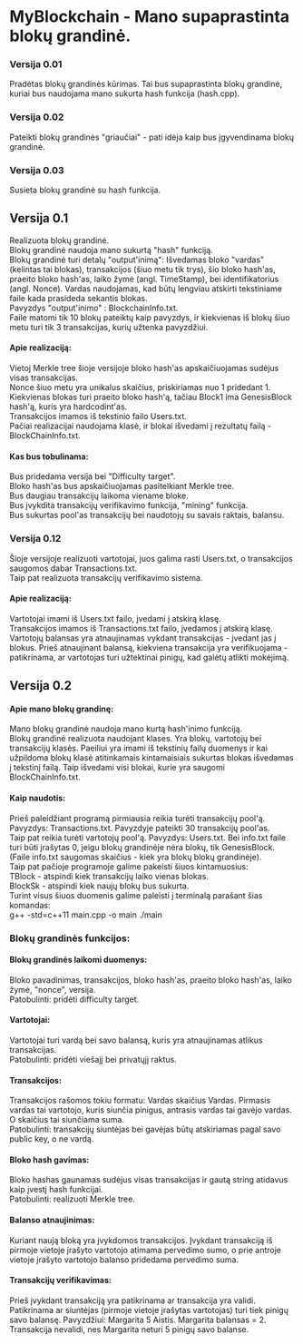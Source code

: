 # MyBlockchain - Mano supaprastinta blokų grandinė.
### Versija 0.01  
Pradėtas blokų grandinės kūrimas. Tai bus supaprastinta blokų grandinė, kuriai bus naudojama mano sukurta hash funkcija (hash.cpp).
### Versija 0.02  
Pateikti blokų grandinės "griaučiai" - pati idėja kaip bus įgyvendinama blokų grandinė.   
### Versija 0.03  
Susieta blokų grandinė su hash funkcija.   
## Versija 0.1   
Realizuota blokų grandinė.  
Blokų grandinė naudoja mano sukurtą "hash" funkciją.  
Blokų grandinė turi detalų "output'inimą": Išvedamas bloko "vardas" (kelintas tai blokas), transakcijos (šiuo metu tik trys), šio bloko hash'as, praeito bloko hash'as, laiko žymė (angl. TimeStamp), bei identifikatorius (angl. Nonce). Vardas naudojamas, kad būtų lengviau atskirti tekstiniame faile kada prasideda sekantis blokas.  
Pavyzdys "output'inimo" : BlockchainInfo.txt.  
Faile matomi tik 10 blokų pateiktų kaip pavyzdys, ir kiekvienas iš blokų šiuo metu turi tik 3 transakcijas, kurių užtenka pavyzdžiui.  
#### Apie realizaciją:   
Vietoj Merkle tree šioje versijoje bloko hash'as apskaičiuojamas sudėjus visas transakcijas.  
Nonce šiuo metu yra unikalus skaičius, priskiriamas nuo 1 pridedant 1.  
Kiekvienas blokas turi praeito bloko hash'ą, tačiau Block1 ima GenesisBlock hash'ą, kuris yra hardcodint'as.  
Transakcijos imamos iš tekstinio failo Users.txt.  
Pačiai realizacijai naudojama klasė, ir blokai išvedami į rezultatų failą - BlockChainInfo.txt.  
#### Kas bus tobulinama:  
Bus pridedama versija bei "Difficulty target".  
Bloko hash'as bus apskaičiuojamas pasitelkiant Merkle tree.  
Bus daugiau transakcijų laikoma viename bloke.  
Bus įvykdita transakcijų verifikavimo funkcija, "mining" funkcija.  
Bus sukurtas pool'as transakcijų bei naudotojų su savais raktais, balansu.  
### Versija 0.12  
Šioje versijoje realizuoti vartotojai, juos galima rasti Users.txt, o transakcijos saugomos dabar Transactions.txt.  
Taip pat realizuota transakcijų verifikavimo sistema.  
#### Apie realizaciją:  
Vartotojai imami iš Users.txt failo, įvedami į atskirą klasę.  
Transakcijos imamos iš Transactions.txt failo, įvedamos į atskirą klasę.  
Vartotojų balansas yra atnaujinamas vykdant transakcijas - įvedant jas į blokus. Prieš atnaujinant balansą, kiekviena transakcija yra verifikuojama - patikrinama, ar vartotojas turi užtektinai pinigų, kad galėtų atlikti mokėjimą.  
## Versija 0.2  
#### Apie mano blokų grandinę:  
Mano blokų grandinė naudoja mano kurtą hash'inimo funkciją.   
Blokų grandinė realizuota naudojant klases. Yra blokų, vartotojų bei transakcijų klasės. Paeiliui yra imami iš tekstinių failų duomenys ir kai užpildoma blokų klasė atitinkamais kintamaisiais sukurtas blokas išvedamas į tekstinį failą. Taip išvedami visi blokai, kurie yra saugomi BlockChainInfo.txt.  
#### Kaip naudotis:  
Prieš paleidžiant programą pirmiausia reikia turėti transakcijų pool'ą. Pavyzdys: Transactions.txt. Pavyzdyje pateikti 30 transakcijų pool'as.  
Taip pat reikia turėti vartotojų pool'ą. Pavyzdys: Users.txt. Bei info.txt faile turi būti įrašytas 0, jeigu blokų grandinėje nėra blokų, tik GenesisBlock. (Faile info.txt saugomas skaičius - kiek yra blokų blokų grandinėje).  
Taip pat pačioje programoje galime pakeisti šiuos kintamuosius:  
TBlock - atspindi kiek transakcijų laiko vienas blokas.  
BlockSk - atspindi kiek naujų blokų bus sukurta.  
Turint visus šiuos duomenis galime paleisti į terminalą parašant šias komandas:  
 g++ -std=c++11 main.cpp -o main  ./main  
 ### Blokų grandinės funkcijos:  
 #### Blokų grandinės laikomi duomenys:  
 Bloko pavadinimas, transakcijos, bloko hash'as, praeito bloko hash'as, laiko žymė, "nonce", versija.  
 Patobulinti: pridėti difficulty target.  
 #### Vartotojai:  
 Vartotojai turi vardą bei savo balansą, kuris yra atnaujinamas atlikus transakcijas.  
 Patobulinti: pridėti viešajį bei privatųjį raktus.  
 #### Transakcijos:  
 Transakcijos rašomos tokiu formatu: Vardas skaičius Vardas. Pirmasis vardas tai vartotojo, kuris siunčia pinigus, antrasis vardas tai gavėjo vardas. O skaičius tai siunčiama suma.  
 Patobulinti: transakcijų siuntėjas bei gavėjas būtų atskiriamas pagal savo public key, o ne vardą.  
 #### Bloko hash gavimas:  
 Bloko hashas gaunamas sudėjus visas transakcijas ir gautą string atidavus kaip įvestį hash funkcijai.  
 Patobulinti: realizuoti Merkle tree.  
 #### Balanso atnaujinimas:  
 Kuriant naują bloką yra įvykdomos transakcijos. Įvykdant transakciją iš pirmoje vietoje įrašyto vartotojo atimama pervedimo sumo, o prie antroje vietoje įrašyto vartotojo balanso pridedama pervedimo suma.
 #### Transakcijų verifikavimas:  
 Prieš įvykdant transakciją yra patikrinama ar transakcija yra validi. Patikrinama ar siuntėjas (pirmoje vietoje įrašytas vartotojas) turi tiek pinigų savo balansę. Pavyzdžiui: Margarita 5 Aistis. Margarita balansas = 2. Transakcija nevalidi, nes Margarita neturi 5 pinigų savo balanse.  
 
